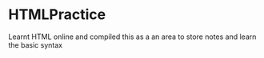 # HTMLPractice
Learnt HTML online and compiled this as a an area to store notes and learn the basic syntax 
